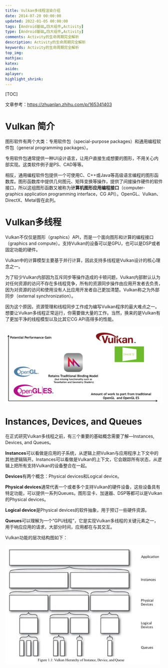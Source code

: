 ```yaml
---
title: Vulkan多线程渲染介绍
date: 2014-07-20 00:00:00
updated: 2022-01-05 00:00:00
tags: [Android基础,四大组件,Activity]
type: [Android基础,四大组件,Activity]
comments: Activity的生命周期完全解析
description: Activity的生命周期完全解析
keywords: Activity的生命周期完全解析
top_img:
mathjax:
katex:
aside:
aplayer:
highlight_shrink:
---
```


[TOC]

文章参考：https://zhuanlan.zhihu.com/p/165341403

# Vulkan 简介

图形软件有两个大类：专用软件包（special-purpose packages）和通用编程软件包（general programming packages）。

专用软件包通常提供一种UI设计语言，让用户直接生成想要的图形，不用关心内部实现。这类软件例子是PS、CAD等等。

相反，通用编程软件包提供一个可使用C、C++或Java等高级语言编程的图形函数库。图形函数库中提供几何图元、矩阵变换等操作，提供了间接操作硬件的软件接口，所以这组图形函数又被称为**计算机图形应用编程接口**（computer-graphics application programming interface，CG API）。OpenGL、Vulkan、DirectX、Metal皆在此列。



# Vulkan多线程

Vulkan不仅仅是图形（graphics）API，而是一个面向图形和计算的编程接口（graphics and compute）。支持Vulkan的设备可以是GPU，也可以是DSP或者固定功能的硬件。

Vulkan中的计算模型主要基于并行计算，因此支持多线程是Vulkan设计的核心理念之一。

为了较少Vulkan内部因为互斥同步等操作造成的卡顿问题，Vulkan内部默认认为对任何资源的访问不存在多线程竞争，所有的资源同步操作由应用开发者去负责，因为对资源的访问和使用没有人比应用开发者自己更加清楚。Vulkan称之为外部同步（external synchronization）。

因为这个原因，资源管理和线程同步工作成为编写Vulkan程序的最大难点之一。想要让Vulkan多线程正常运行，你需要做大量的工作。当然，换来的是Vulkan有了更加干净的线程模型以及比其它CG API高得多的性能。

<img src="images/02.Vulkan%E5%A4%9A%E7%BA%BF%E7%A8%8B%E6%B8%B2%E6%9F%93%E4%BB%8B%E7%BB%8D/v2-6462c0d67913628758533f71baa8040c_1440w.webp" alt="img" style="zoom:50%;" />



# Instances, Devices, and Queues

在正式研究Vulkan多线程之前，有三个重要的基础概念需要了解—Instances, Devices, and Queues。

**Instances**可以看做是应用的子系统，从逻辑上把Vulkan与应用程序上下文中的其他逻辑隔开。Instances可以看做是Vulkan的上下文，它会跟踪所有状态，从逻辑上把所有支持Vulkan的设备整合在一起。

**Devices**有两个概念：Physical devices和Logical device。

**Physical devices**通常代表一个或者多个支持Vulkan的硬件设备，这些设备具有特定功能，可以提供一系列Queues。图形显卡、加速器、DSP等都可以是Vulkan的Physical devices。

**Logical device**是Physical devices的软件抽象，用于预订一些硬件资源。

**Queues**可以理解为一个“GPU线程”，它是实现Vulkan多线程的关键元素之一，用于响应应用的请求，大部分时间，应用都在与其交互。

Vulkan功能的层次结构图如下：

<img src="images/02.Vulkan%E5%A4%9A%E7%BA%BF%E7%A8%8B%E6%B8%B2%E6%9F%93%E4%BB%8B%E7%BB%8D/v2-c3ee8265307182621d766d751e45dee9_1440w.webp" alt="img" style="zoom:50%;" />













